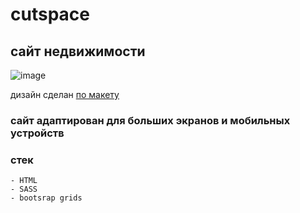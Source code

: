 # cutspace
## сайт недвижимости

![image](https://github.com/lenakokareva81/cutspace/assets/114359923/f51d7ace-9d29-4e88-8d0b-83d3304ea9b6)

дизайн сделан [по макету](https://www.figma.com/file/lWN4DwGfehyfUBU4veMrnB/Cutspace?node-id=0%3A1)

### сайт адаптирован для больших экранов и мобильных устройств

### стек 
    - HTML 
    - SASS
    - bootsrap grids
